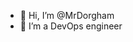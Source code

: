 - 👋 Hi, I’m @MrDorgham
- 👀 I’m a DevOps engineer

<!---
MrDorgham/MrDorgham is a ✨ special ✨ repository because its `README.md` (this file) appears on your GitHub profile.
You can click the Preview link to take a look at your changes.
--->

